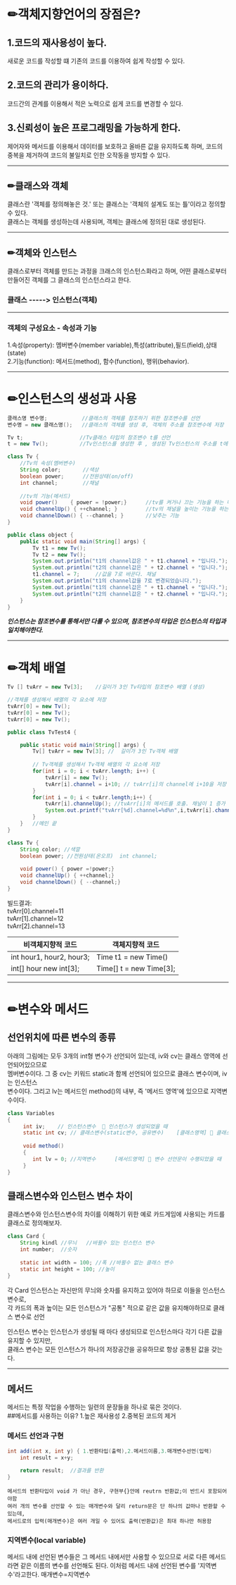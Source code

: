 # ✏객체지향언어의 장점은?  
## 1.코드의 재사용성이 높다.  
새로운 코드를 작성할 떄 기존의 코드를 이용하여 쉽게 작성할 수 있다.  
## 2.코드의 관리가 용이하다.  
코드간의 관계를 이용해서 적은 노력으로 쉽게 코드를 변경할 수 있다.  
## 3.신뢰성이 높은 프로그래밍을 가능하게 한다.  
제어자와 메서드를 이용해서 데이터를 보호하고 올바른 값을 유지하도록 하며,
코드의 중복을 제거하여 코드의 불일치로 인한 오작동을 방지할 수 있다.  

------------------ 
## ✏클래스와 객체  
클래스란 '객체를 정의해놓은 것.' 또는 클래스는 '객체의 설계도 또는 틀'이라고 정의할 수 있다.  
클래스는 객체를 생성하는데 사용되며, 객체는 클래스에 정의된 대로 생성된다.  
  
  ------------------
## ✏객체와 인스턴스  
클래스로부터 객체를 만드는 과정을 크래스의 인스턴스화라고 하며, 어떤 클래스로부터  
만들어진 객체를 그 클래스의 인스턴스라고 한다.  


### 클래스  ----->   인스턴스(객체)  

------------------
### 객체의 구성요소 - 속성과 기능   
1.속성(property): 멤버변수(member variable),특성(attribute),필드(field),상태(state)  
2.기능(function): 메서드(method), 함수(function), 행위(behavior). 

------------------
# ✏인스턴스의 생성과 사용 
```java
클래스명 변수명;           //클래스의 객체를 참조하기 위한 참조변수를 선언
변수명 = new 클래스명();   //클래스의 객체를 생성 후, 객체의 주소를 참조변수에 저장

Tv t;                  //Tv클래스 타입의 참조변수 t를 선언
t = new Tv();          //Tv인스턴스를 생성한 후 , 생성된 Tv인스턴스의 주소를 t에 저장
```
  
  
  
```java
class Tv { 
	//Tv의 속성(멤버변수)
	String color;		//색상 
	boolean	power; 		//전원상태(on/off)
	int channel; 		//채널
	
	//tv의 기능(메서드)
	void power()	{ power = !power;}		//tv를 켜거나 끄는 기능을 하는 메서드 
	void channelUp() { ++channel; }			//tv의 채널을 높이는 기능을 하는 메서드
	void channelDown() { --channel; } 		//낮추는 기능 
}

public class object {
	public static void main(String[] args) {
		Tv t1 = new Tv();		
		Tv t2 = new Tv();
		System.out.println("t1의 channel값은 " + t1.channel + "입니다.");
		System.out.println("t2의 channel값은 " + t2.channel + "입니다.");	
		t1.channel = 7;		//값을 7로 바꾼다. 채널 
		System.out.println("t1의 channel값을 7로 변경되었습니다.");	
		System.out.println("t1의 channel값은 " + t1.channel + "입니다.");
		System.out.println("t2의 channel값은 " + t2.channel + "입니다.");
	}
}
```  
***인스턴스는 참조변수를 통해서만 다룰 수 있으며, 참조변수의 타입은 인스턴스의 타입과 일치해야한다.***  
  
------------------
# ✏객체 배열 

```java
Tv [] tvArr = new Tv[3];	//길이가 3인 Tv타입의 참조변수 배열 (생성)

//객체를 생성해서 배열의 각 요소에 저장  
tvArr[0] = new Tv();  
tvArr[0] = new Tv();  
tvArr[0] = new Tv();  

```  
```java
public class TvTest4 {

	public static void main(String[] args) {
		Tv[] tvArr = new Tv[3]; //	길이가 3인 Tv객체 배열 
				
		// Tv객체를 생성해서 Tv객체 배열의 각 요소에 저장
		for(int i = 0; i < tvArr.length; i++) {
			tvArr[i] = new Tv();
			tvArr[i].channel = i+10; // tvArr[i]의 channel에 i+10을 저장
		}
		for(int i = 0; i < tvArr.length;i++) {
			tvArr[i].channelUp(); //tvArr[i]의 메서드를 호출. 채널이 1 증가
			System.out.printf("tvArr[%d].channel=%d%n",i,tvArr[i].channel);
		}
	} 	//메인 끝
}

class Tv {
	String color; //색깔
	boolean power; //전원상태(온오프)	int channel;
	
	void power() { power =!power;}
	void channelUp() { ++channel;}
	void channelDown() { --channel;}
}


``` 
빌드결과:  
tvArr[0].channel=11  
tvArr[1].channel=12  
tvArr[2].channel=13  


|비객체지향적 코드|객체지향적 코드|
|------|---|
|int hour1, hour2, hour3;| Time t1 = new Time()|
|int[] hour  new int[3];|Time[] t = new Time[3];|
  
  
 ------------------
# ✏변수와 메서드 

## 선언위치에 따른 변수의 종류

아래의 그림에는 모두 3개의 int형 변수가 선언되어 있는데, iv와 cv는 클래스 영역에 선언되어있으므로   
멤버변수이다. 그 중 cv는 키워드 static과 함께 선언되어 있으므로 클래스 변수이며, iv는 인스턴스   
변수이다. 그리고 lv는 메서드인 method()의 내부, 즉 '메서드 영역'에 있으므로 지역변수이다.  

```java
class Variables
{
     int iv;	// 인스턴스변수  📌 인스턴스가 생성되었을 때 
     static int cv; // 클래스변수(static변수, 공유변수)	[클래스영역]	📌 클래스가 메모리에 올라갈때
     
     void method()
     {
     	int lv = 0; //지역변수  	[메서드영역] 📌 변수 선언문이 수행되었을 때
     }
}
```

## 클래스변수와 인스턴스 변수 차이
클래스변수와 인스턴스변수의 차이를 이해하기 위한 예로 카드게임에 사용되는 카드를 클래스로 정의해보자.  

```java
class Card {
	String kindl //무늬	//바뀔수 있는 인스턴스 변수
	int number;  //숫자
	
	static int width = 100; //폭	//바뀔수 없는 클래스 변수
	static int height = 100; //높이
}
```
각 Card 인스턴스는 자신만의 무늬와 숫자를 유지하고 있어야 하므로 이들을 인스턴스 변수로,  
각 카드의 폭과 높이는 모든 인스턴스가 "공통" 적으로 같은 값을 유지해야하므로 클래스 변수로 선언  
  
인스턴스 변수는 인스턴스가 생성될 때 마다 생성되므로 인스턴스마다 각기 다른 값을 유지할 수 있지만,  
클래스 변수는 모든 인스턴스가 하나의 저장공간을 공유하므로 항상 공통된 값을 갖는다. 
  
  
  ------------------
## 메서드 
메서드는 특정 작업을 수행하는 일련의 문장들을 하나로 묶은 것이다.  
##메서드를 사용하는 이유?
1.높은 재사용성 
2.중복된 코드의 제거

### 메서드 선언과 구현 

```java
int add(int x, int y) {	1.반환타입(출력),2.메서드이름,3.매개변수선언(입력)
 	int result = x+y;
	    
	return result;	//결과를 반환 
}
``` 
```return 
메서드의 반환타입이 void 가 아닌 경우, 구현부{}안에 reutrn 반환값;이 반드시 포함되어야함 
여러 개의 변수를 선언할 수 있는 매개변수와 달리 return문은 단 하나의 값마나 반환할 수 있는데,
메서드로의 입력(매개변수)은 여러 개일 수 있어도 출력(반환값)은 최대 하나만 허용함
```
### 지역변수(local variable)
메서드 내에 선언된 변수들은 그 메서드 내에서만 사용할 수 있으므로 서로 다른 메서드라면 같은
이름의 변수를 선언해도 된다. 이처럼 메서드 내에 선언된 변수를 '지역변수'라고한다.
매개변수=지역변수

###
